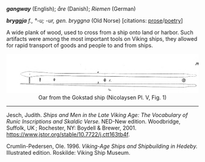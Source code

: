 **_gangway_** (English); _åre_ (Danish); _Riemen_ (German)

_**bryggja** f., °-u; -ur, gen. bryggna_ (Old Norse) [citations: [prose](https://onp.ku.dk/onp/onp.php?o4167)/[poetry](https://lexiconpoeticum.org/m.php?p=lemma&i=11326)]  

  A wide plank of wood, used to cross from a ship onto land or harbor. Such artifacts were among the most important tools on Viking ships, they allowed for rapid transport of goods and people to and from ships.      

<div align="center">
  
  ![oar from Gokstad ship](../images/Nicolaysen_Oars.png)  
  Oar from the Gokstad ship (Nicolaysen Pl. V, Fig. 1)

</div>

     

---

  Jesch, Judith. _Ships and Men in the Late Viking Age: The Vocabulary of Runic Inscriptions and Skaldic Verse._ NED-New edition. Woodbridge, Suffolk, UK ; Rochester, NY: 
Boydell & Brewer, 2001. https://www.jstor.org/stable/10.7722/j.ctt163tb4f.


  Crumlin-Pedersen, Ole. 1996. _Viking-Age Ships and Shipbuilding in Hedeby._ Illustrated edition. Roskilde: Viking Ship Museum.


